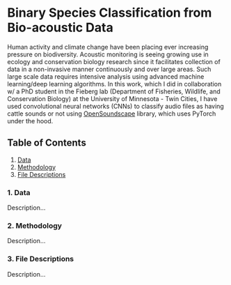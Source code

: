 # Binary Species Classification from Bio-acoustic Data

Human activity and climate change have been placing ever increasing pressure on biodiversity. Acoustic monitoring is seeing growing use in ecology and conservation biology research since it facilitates collection of data in a non-invasive manner continuously and over large areas. Such large scale data requires intensive analysis using advanced machine learning/deep learning algorithms. In this work, which I did in collaboration w/ a PhD student in the Fieberg lab (Department of Fisheries, Wildlife, and Conservation Biology) at the University of Minnesota - Twin Cities, I have used convolutional neural networks (CNNs) to classify audio files as having cattle sounds or not using [OpenSoundscape](https://github.com/kitzeslab/opensoundscape) library, which uses PyTorch under the hood.

## Table of Contents

1. [ Data ](#data)
2. [ Methodology ](#meth)
3. [File Descriptions ](#files)

<a name="data"></a>
### 1. Data

Description...

<a name="meth"></a>
### 2. Methodology

Description...

<a name="files"></a>
### 3. File Descriptions

Description...
